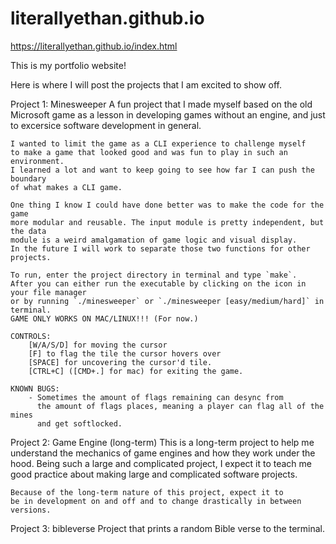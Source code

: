 # literallyethan.github.io
https://literallyethan.github.io/index.html

This is my portfolio website!

Here is where I will post the projects that I am excited to
show off.

Project 1: Minesweeper
    A fun project that I made myself based on the old Microsoft game as a lesson in
    developing games without an engine, and just to excersice
    software development in general. 

    I wanted to limit the game as a CLI experience to challenge myself
    to make a game that looked good and was fun to play in such an environment.
    I learned a lot and want to keep going to see how far I can push the boundary
    of what makes a CLI game.

    One thing I know I could have done better was to make the code for the game
    more modular and reusable. The input module is pretty independent, but the data
    module is a weird amalgamation of game logic and visual display.
    In the future I will work to separate those two functions for other projects.

    To run, enter the project directory in terminal and type `make`.
    After you can either run the executable by clicking on the icon in your file manager
    or by running `./minesweeper` or `./minesweeper [easy/medium/hard]` in terminal.
    GAME ONLY WORKS ON MAC/LINUX!!! (For now.)

    CONTROLS:
        [W/A/S/D] for moving the cursor
        [F] to flag the tile the cursor hovers over
        [SPACE] for uncovering the cursor'd tile.
        [CTRL+C] ([CMD+.] for mac) for exiting the game.

    KNOWN BUGS:
        - Sometimes the amount of flags remaining can desync from
          the amount of flags places, meaning a player can flag all of the mines
          and get softlocked.


Project 2: Game Engine (long-term)
    This is a long-term project to help me understand the mechanics of
    game engines and how they work under the hood. Being such a large
    and complicated project, I expect it to teach me good practice about making
    large and complicated software projects.

    Because of the long-term nature of this project, expect it to
    be in development on and off and to change drastically in between versions.

Project 3: bibleverse
    Project that prints a random Bible verse to the terminal.
